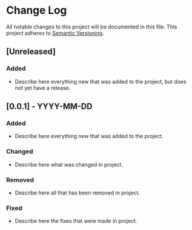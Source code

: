 # Change Log

All notable changes to this project will be documented in this file.
This project adheres to [Semantic Versioning](http://semver.org/).

## [Unreleased]

### Added

- Describe here everything new that was added to the project, but does not yet have a release.

## [0.0.1] - YYYY-MM-DD

### Added

- Describe here everything new that was added to the project.

### Changed

- Describe here what was changed in project.

### Removed

- Describe here all that has been removed in project.

### Fixed

- Describe here the fixes that were made in project.
